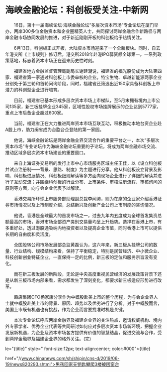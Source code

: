 # 海峡金融论坛：科创板受关注-中新网

　　16日，第十一届海峡论坛·海峡金融论坛“多层次资本市场”专业论坛在厦门举办，两岸300多位金融资本和企业圈精英人士，共同探讨两岸金融合作新路径与两岸金融市场协同发展的推进，对于新近刚刚开板的科创板给予热情关注。

　　6月13日，科创板正式开板，大陆资本市场迎来了一个全新板块。同时，自去年港交所《上市规则》修订后，港交所2018年赴港IPO募资额全球第一。一系列政策落地，标志着资本市场正在迎来历史性时刻。

　　福建省地方金融监督管理局副局长谢建潮说，福建省的福光股份成为大陆第四家、福建省第一家通过科创板上市委审核的企业。特宝生物、卓越新能源两家企业分别处于第三轮和首轮问询阶段，同时，福建省还筛选出近150家具备科创板上市潜力的科创型企业进行培育。

　　目前，福建省已基本形成多层次资本市场上市梯队，至5月末拥有境内上市公司135家，新三板挂牌企业345家，区域性股权市场挂牌展示的企业达到5777家，重点上市后备企业超过600家。

　　当前，福建省正在大力推进两岸资本市场互联互动，积极推动本地台资企业赴A股上市，助力闽省成为台胞台企登陆的第一家园。

　　他说，海峡金融论坛是两岸金融业界交流合作的重要平台之一，本次“多层次资本市场”专业论坛作为海峡金融论坛重要的子论坛，将成为两岸金融市场交流、推动区域多层次资本市场建设的重要窗口。

　　来自上海证券交易所的发行上市中心市场服务区域主任王佳，以《设立科创板并试点注册制——背景、思路、制度》为主题进行分享。他从科创板设立背景及影响、科创板进展情况、科创板细则解读等多方面向现场企业进行了详细的解读并进行了互动交流；并围绕科创板的行业分布、上市条件、审核注册流程、审核询问的原则等方面，向与会企业代表予以解读。

　　香港交易所环球上市服务部助理副总裁李闻涛，则为在座的企业家介绍香港证券市场情况以及上市制度介绍，总结新兴及创新产业公司上市制度的咨询情况。

　　他说，香港是全球最大的首发市场之一，过去九年内五度成为全球首发集资总额最高的市场，香港市场全部资产类别交易量均呈上升趋势。选择在香港上市，有多重好处，透过港股通吸纳内地投资者以及提高企业市值，同时香港上市可以提供长期的自由度和灵活度。

　　全国股转公司市场发展部总监黄磊认为，这六年来，新三板从挂牌公司的数量、行业结构、规模结构来看，保持了平衡稳定，特别是民营经济、中小微企业、科技创新创业特征企业，一直保持一定的比例，新三板的定位和服务宗旨没有变化。

　　而在新三板发展的新阶段，无论是中央高度重视民营经济的发展政策背景下还是从新三板市场内部来看，需求都发生了深刻变化，都要求新三板适应形势进行改革。

　　趣店集团CFO杨家康分享作为中概股赴美上市的整个历程，为与会企业界人士就中概股赴美上市的背景、原因、趋势以及优劣进行了分析。对于中概股而言，美国上市既有机遇也有挑战，作为企业而言要找准时机是关键。

　　本次专业论坛呼应两岸金融界及福建企业界的关注热点，邀请权威机构、境内外专家学者、优秀企业代表等共同研讨如何应对多层次资本市场新环境，把握企业发展新机遇，为企业及资本市场各方提供有价值的智慧结晶，促进交流与合作，受到两岸金融界及福建企业界的格外关注。(完)

le="{title}" style=" font-size:12px; text-align:center; color:#000">{title}

href="//www.chinanews.com/sh/shipin/cns-d/2019/06-19/news820293.shtml">男孩回家无钥匙攀爬3楼被困窗台
